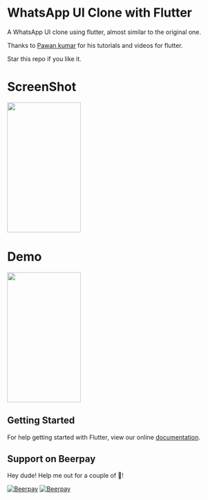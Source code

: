 # WhatsApp UI Clone with Flutter

A WhatsApp UI clone using flutter, almost similar to the original one. 

Thanks to <a href="https://github.com/iampawan">Pawan kumar</a> for his tutorials and videos for flutter. 

Star this repo if you like it.

# ScreenShot
<img src="https://github.com/amangautam1/WhatsAppUIClone/blob/master/images/Screenshot_2018-05-13-00-01-14-278_com.yourcompany.whatsappclone.png" height=300 width=170 />

# Demo
<img src="images/demo.gif" height=300 width=170/>



## Getting Started

For help getting started with Flutter, view our online
[documentation](https://flutter.io/).

## Support on Beerpay
Hey dude! Help me out for a couple of :beers:!

[![Beerpay](https://beerpay.io/amangautam1/WhatsAppUIClone/badge.svg?style=beer-square)](https://beerpay.io/amangautam1/WhatsAppUIClone)  [![Beerpay](https://beerpay.io/amangautam1/WhatsAppUIClone/make-wish.svg?style=flat-square)](https://beerpay.io/amangautam1/WhatsAppUIClone?focus=wish)